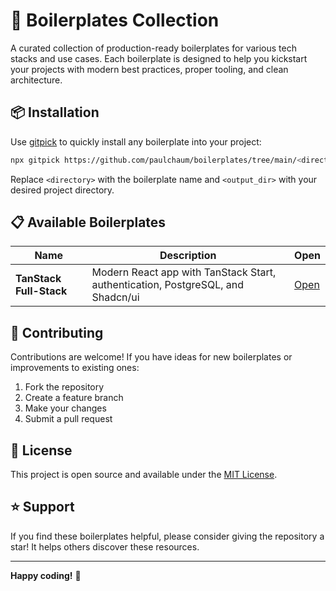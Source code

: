 # 🚀 Boilerplates Collection

A curated collection of production-ready boilerplates for various tech stacks and use cases. Each boilerplate is designed to help you kickstart your projects with modern best practices, proper tooling, and clean architecture.

## 📦 Installation

Use [gitpick](https://github.com/GitPick/gitpick) to quickly install any boilerplate into your project:

```bash
npx gitpick https://github.com/paulchaum/boilerplates/tree/main/<directory> <output_dir>
```

Replace `<directory>` with the boilerplate name and `<output_dir>` with your desired project directory.

## 📋 Available Boilerplates

| Name | Description | Open |
|------|-------------|--------|
| **TanStack Full-Stack** | Modern React app with TanStack Start, authentication, PostgreSQL, and Shadcn/ui | [Open](./tanstack/) |


## 🤝 Contributing

Contributions are welcome! If you have ideas for new boilerplates or improvements to existing ones:

1. Fork the repository
2. Create a feature branch
3. Make your changes
4. Submit a pull request

## 📄 License

This project is open source and available under the [MIT License](LICENSE).

## ⭐ Support

If you find these boilerplates helpful, please consider giving the repository a star! It helps others discover these resources.

---

**Happy coding!** 🎉
